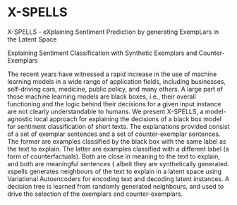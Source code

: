 # X-SPELLS

X-SPELLS - eXplaining Sentiment Prediction by generating ExempLars in the Latent Space

Explaining Sentiment Classification with Synthetic Exemplars and Counter-Exemplars

The recent years have witnessed a rapid increase in the use of machine learning models in a wide range of application fields, including businesses, self-driving cars, medicine, public policy, and many others. A large part of those machine learning models are black boxes, i.e., their overall functioning and the logic behind their decisions for a given input instance are not clearly understandable to humans. We present X-SPELLS, a model-agnostic local approach for explaining the decisions of a black box model for sentiment classification of short texts. The explanations provided consist of a set of exemplar sentences and a set of counter-exemplar sentences. The former are examples classified by the black box with the same label as the text to explain. The latter are examples classified with a different label (a form of counterfactuals). Both are close in meaning to the text to explain, and both are meaningful sentences { albeit they are synthetically generated. xspells generates neighbours of the text to explain in a latent space using Variational Autoencoders for encoding text and decoding latent instances. A decision tree is learned from randomly generated neighbours, and used to drive the selection of the exemplars and counter-exemplars.
